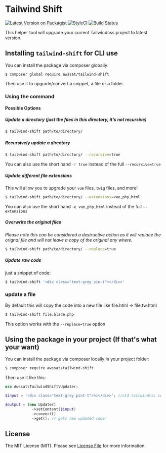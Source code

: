 # Tailwind Shift

[![Latest Version on Packagist](https://img.shields.io/packagist/v/awssat/tailwind-shift.svg?style=flat-square)](https://packagist.org/packages/awssat/tailwind-shift)
[![StyleCI](https://styleci.io/repos/177280907/shield?branch=master)](https://styleci.io/repos/177280907)
[![Build Status](https://img.shields.io/travis/awssat/tailwind-shift/master.svg?style=flat-square)](https://travis-ci.org/awssat/tailwind-shift)


<p align="center">
 
</p>
                                                                         


This helper tool will upgrade your current Tailwindcss project to latest version.


## Installing `tailwind-shift` for CLI use

You can install the package via composer globally:

`$ composer global require awssat/tailwind-shift`

Then use it to upgrade/convert a snippet, a file or a folder.

### Using the command

#### Possible Options
##### Update a directory (just the files in this directory, it's not recursive)
```bash
$ tailwind-shift path/to/directory/ 
```
##### Recursively update a directory
```bash
$ tailwind-shift path/to/directory/ --recursive=true
```
You can also use the short hand `-r true` instead of the full `--recursive=true`

##### Update different file extensions
This will allow you to upgrade your `vue` files, `twig` files, and more!
```bash
$ tailwind-shift path/to/directory/ --extensions=vue,php,html
```
You can also use the short hand `-e vue,php,html` instead of the full `--extensions`

##### Overwrite the original files
_Please note this can be considered a destructive action as it will replace the orignal file and will not leave a copy of the original any where._
```bash
$ tailwind-shift path/to/directory/ --replace=true
```

##### Update raw code
just a snippet of code:

```bash
$ tailwind-shift '<div class="text-grey pin-t"></div>'
```


### update a file
By default this will copy the code into a new file like file.html -> file.tw.html
```bash
$ tailwind-shift file.blade.php
```
This option works with the `--replace=true` option

## Using the package in your project (If that's what your want)

You can install the package via composer locally in your project folder:

```bash 
$ composer require awssat/tailwind-shift
```

Then use it like this: 

```php
use Awssat\TailwindShift\Updater;

$input = '<div class="text-grey pint-t">hi</div>'; //old tailwindcss code

$output = (new Updater)
            ->setContent($input)
            ->convert()
            ->get(); // gets new updated code
```


## License
The MIT License (MIT). Please see [License File](LICENSE.md) for more information.
